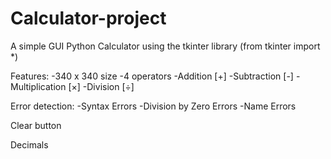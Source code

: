 # Calculator-project
A simple GUI Python Calculator using the tkinter library (from tkinter import *)

Features:
-340 x 340 size
-4 operators
-Addition [+]
-Subtraction [-]
-Multiplication [×]
-Division [÷]

Error detection:
-Syntax Errors
-Division by Zero Errors
-Name Errors

Clear button

Decimals
